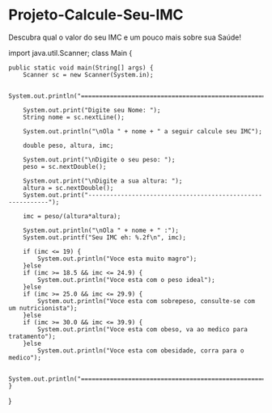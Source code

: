 # Projeto-Calcule-Seu-IMC
Descubra qual o valor do seu IMC e um pouco mais sobre sua Saúde!


import java.util.Scanner;
class Main {

    public static void main(String[] args) {
        Scanner sc = new Scanner(System.in);

        System.out.println("===========================================================");

        System.out.print("Digite seu Nome: ");
        String nome = sc.nextLine();

        System.out.println("\nOla " + nome + " a seguir calcule seu IMC");

        double peso, altura, imc;

        System.out.print("\nDigite o seu peso: ");
        peso = sc.nextDouble();

        System.out.print("\nDigite a sua altura: ");
        altura = sc.nextDouble();
        System.out.print("-----------------------------------------------------------");

        imc = peso/(altura*altura);

        System.out.println("\nOla " + nome + " :");
        System.out.printf("Seu IMC eh: %.2f\n", imc);

        if (imc <= 19) {
            System.out.println("Voce esta muito magro");
        }else
        if (imc >= 18.5 && imc <= 24.9) {
            System.out.println("Voce esta com o peso ideal");
        }else
        if (imc >= 25.0 && imc <= 29.9) {
            System.out.println("Voce esta com sobrepeso, consulte-se com um nutricionista");
        }else
        if (imc >= 30.0 && imc <= 39.9) {
            System.out.println("Voce esta com obeso, va ao medico para tratamento");
        }else
            System.out.println("Voce esta com obesidade, corra para o medico");
            
        System.out.println("===========================================================");
    }
}
